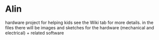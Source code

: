# Alin
hardware project for helping kids
see the Wiki tab for more details.
in the files there will be images and sketches for the hardware (mechanical and electrical) + related software

